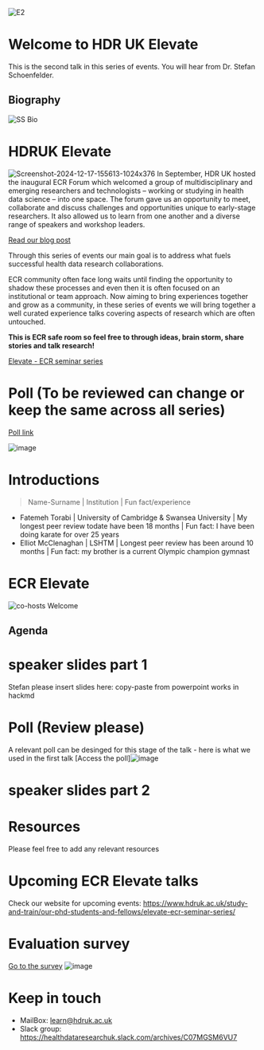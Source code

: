 ![E2](https://hackmd.io/_uploads/r1t9yZxZgg.png)

# Welcome to HDR UK Elevate 
This is the second talk in this series of events. You will hear from Dr. Stefan Schoenfelder.

## Biography

![SS Bio](https://hackmd.io/_uploads/HJP2mbg-ll.png)


# HDRUK Elevate 

![Screenshot-2024-12-17-155613-1024x376](https://hackmd.io/_uploads/HJ-96Hlpyl.png)
In September, HDR UK hosted the inaugural ECR Forum which welcomed a group of multidisciplinary and emerging researchers and technologists – working or studying in health data science – into one space. The forum gave us an opportunity to meet, collaborate and discuss challenges and opportunities unique to early-stage researchers. It also allowed us to learn from one another and a diverse range of speakers and workshop leaders.


[Read our blog post](https://www.hdruk.ac.uk/news/showcasing-and-bringing-together-emerging-health-data-researchers-and-technologists/)


Through this series of events our main goal is to address what fuels successful health data research collaborations. 

ECR community often face long waits until finding the opportunity to shadow these processes and even then it is often focused on an institutional or team approach. Now aiming to bring experiences together and grow as a community, in these series of events we will bring together a well curated experience talks covering aspects of research which are often untouched. 


**This is ECR safe room so feel free to through ideas, brain storm, share stories and talk research!**

[Elevate - ECR seminar series](https://www.hdruk.ac.uk/study-and-train/our-phd-students-and-fellows/elevate-ecr-seminar-series/)


# Poll (To be reviewed can change or keep the same across all series)

[Poll link](https://wall.sli.do/event/8L7KdsDuPYd4N6GwvVLwEf?section=e49fc83a-8a9a-4604-a08d-3ffea360210b)

![image](https://hackmd.io/_uploads/B1gZcubpye.png)


# Introductions

> Name-Surname | Institution | Fun fact/experience

*  Fatemeh Torabi | University of Cambridge & Swansea University | My longest peer review todate have been 18 months | Fun fact: I have been doing karate for over 25 years
* Elliot McClenaghan | LSHTM | Longest peer review has been around 10 months | Fun fact: my brother is a current Olympic champion gymnast 


# ECR Elevate

![co-hosts Welcome](https://hackmd.io/_uploads/HkS57gP60.png)

## Agenda

# speaker slides part 1
Stefan please insert slides here: copy-paste from powerpoint works in hackmd

# Poll (Review please)
A relevant poll can be desinged for this stage of the talk - here is what we used in the first talk
[Access the poll]![image](https://hackmd.io/_uploads/BkzyYF-6yl.png)

# speaker slides part 2



# Resources
Please feel free to add any relevant resources 

# Upcoming ECR Elevate talks

Check our website for upcoming events: https://www.hdruk.ac.uk/study-and-train/our-phd-students-and-fellows/elevate-ecr-seminar-series/


# Evaluation survey

[Go to the survey](https://forms.office.com/e/EXhy8BcZsV?origin=lprLink)
![image](https://hackmd.io/_uploads/rkikKZg-xg.png)


 
# Keep in touch

* MailBox: learn@hdruk.ac.uk
* Slack group: https://healthdataresearchuk.slack.com/archives/C07MGSM6VU7
